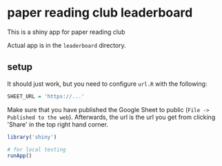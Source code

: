 # paper reading club leaderboard

This is a shiny app for paper reading club

Actual app is in the `leaderboard` directory.

## setup

It should just work, but you need to configure `url.R` with the following:

```r
SHEET_URL = 'https://...'
```

Make sure that you have published the Google Sheet to public (`File -> Published to the web`).
Afterwards, the url is the url you get from clicking 'Share' in the top right hand corner.

```r
library('shiny')

# for local testing
runApp()
```
